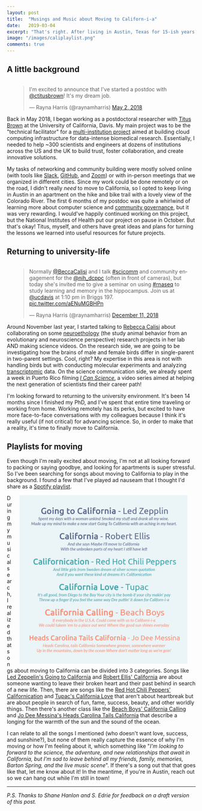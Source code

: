 ```yaml
---
layout: post
title:  "Musings and Music about Moving to Californ-i-a"
date:   2019-03-04
excerpt: "That's right. After living in Austin, Texas for 15-ish years, I'm moving to Davis, California to continue my postdoctoral research. Here are some musings some musings about my move and a playlist."
image: "/images/caliplaylist.png"
comments: true
---
```


## A little background

<div style='float:right;margin:0px 20px'>
<blockquote class="twitter-tweet" data-lang="en"><p lang="en" dir="ltr">I&#39;m excited to announce that I&#39;ve started a postdoc with <a href="https://twitter.com/ctitusbrown?ref_src=twsrc%5Etfw">@ctitusbrown</a>! It&#39;s my dream job.</p>&mdash; Rayna Harris (@raynamharris) <a href="https://twitter.com/raynamharris/status/991726993933721600?ref_src=twsrc%5Etfw">May 2, 2018</a></blockquote>
<script async src="https://platform.twitter.com/widgets.js" charset="utf-8"></script>
</div>

Back in May 2018, I began working as a postdoctoral researcher with [Titus Brown](http://ivory.idyll.org/blog/) at the University of California, Davis. My main project was to be the "technical facilitator" for a [multi-institution project](https://twitter.com/nih_dcppc) aimed at building cloud computing infrastructure for data-intense biomedical research. Essentially, I needed to help ~300 scientists and engineers at dozens of institutions across the US and the UK to build trust, foster collaboration, and create innovative solutions. 

My tasks of networking and community building were mostly solved online (with tools like [Slack](https://slack.com/), [GitHub](https://github.com/), and [Zoom](https://zoom.us/)) or with in-person meetings that we organized in different cities. Since my work could be done remotely or on the road, I didn't really _need_ to move to California, so I opted to keep living in Austin in an apartment on the hike and bike trail with a lovely view of the Colorado River. The first 6 months of my postdoc was quite a whirlwind of learning more about computer science and [community governance](https://en.wikipedia.org/wiki/Community_governance), but it was very rewarding. I would've happily continued working on this project, but the National Institutes of Health put our project on pause in October. But that's okay! Titus, myself, and others have great ideas and plans for turning the lessons we learned into useful resources for future projects. 

## Returning to university-life

<div style='float:right;margin:0px 20px'>
<blockquote class="twitter-tweet" data-lang="en"><p lang="en" dir="ltr">Normally <a href="https://twitter.com/BeccaCalisi?ref_src=twsrc%5Etfw">@BeccaCalisi</a> and I talk <a href="https://twitter.com/hashtag/scicomm?src=hash&amp;ref_src=twsrc%5Etfw">#scicomm</a> and community engagement for the <a href="https://twitter.com/nih_dcppc?ref_src=twsrc%5Etfw">@nih_dcppc</a> (often in front of cameras), but today she&#39;s invited me to give a seminar on using <a href="https://twitter.com/hashtag/rnaseq?src=hash&amp;ref_src=twsrc%5Etfw">#rnaseq</a> to study learning and memory in the hippocampus. Join us at <a href="https://twitter.com/ucdavis?ref_src=twsrc%5Etfw">@ucdavis</a> at 1:10 pm in Briggs 197. <a href="https://t.co/aENuMGBHPn">pic.twitter.com/aENuMGBHPn</a></p>&mdash; Rayna Harris (@raynamharris) <a href="https://twitter.com/raynamharris/status/1072596280709443584?ref_src=twsrc%5Etfw">December 11, 2018</a></blockquote>
<script async src="https://platform.twitter.com/widgets.js" charset="utf-8"></script>
</div>

Around November last year, I started talking to [Rebecca Calisi](http://rebeccacalisi.weebly.com/) about collaborating on some [neuroethology](https://en.wikipedia.org/wiki/Neuroethology) (the study animal behavior from an evolutionary and neuroscience perspective) research projects in her lab AND making science videos. On the research side, we are going to be investigating how the brains of male and female birds differ in single-parent in two-parent settings. Cool, right? My expertise in this area is not with handling birds but with conducting molecular experiments and analyzing [transcriptomic](https://en.wikipedia.org/wiki/Transcriptome) data. On the science communication side, we already spent a week in Puerto Rico filming [_I Can Science_](https://twitter.com/i_can_science), a video series aimed at helping the next generation of scientists find their career path! 

I'm looking forward to returning to the university environment. It's been 14 months since I finished my PhD, and I've spent that entire time traveling or working from home. Working remotely has its perks, but excited to have more face-to-face conversations with my colleagues because I think it's really useful (if not critical) for advancing science. So, in order to make that a reality, it's time to finally move to California. 

## Playlists for moving

Even though I'm really excited about moving, I'm not at all looking forward to packing or saying goodbye, and looking for apartments is super stressful. So I've been searching for songs about moving to California to play in the background. I found a few that I've played ad nauseam that I thought I'd share as a [Spotify playlist](https://open.spotify.com/playlist/78f15vFIJW2nmyUtSuSJqm). 

 <img class="u-photo" src="/images/caliplaylist.png" alt="my california playlist" align="right" img style="margin: 0px 20px" height="450" width="450">
  <a class="p-name u-url" href="http://www.raynamharris.com/"></a>

During my musical search, I realized that songs about moving to California can be divided into 3 categories. Songs like [Led Zeppelin's Going to California](https://www.youtube.com/watch?v=-cfc3rCQOuU) and [Robert Ellis' California](https://www.youtube.com/watch?v=m0apqw4zgVM) are about someone wanting to leave their broken heart and their past behind in search of a new life. Then, there are songs like the [Red Hot Chili Peppers' Californication](https://www.youtube.com/watch?v=YlUKcNNmywk) and [Tupac's California Love](https://www.youtube.com/watch?v=YlUKcNNmywk) that aren't about heartbreak but are about people in search of fun, fame, success, beauty, and other worldly things. Then there's another class like the [Beach Boys' California Calling](https://www.youtube.com/watch?v=xj0ByeL0wyQ) and [Jo Dee Messina's Heads Carolina Tails California](https://www.youtube.com/watch?v=sYPvoOWUNhc) that describe a longing for the warmth of the sun and the sound of the ocean. 

I can relate to all the songs I mentioned (who doesn't want love, success, and sunshine?), but none of them really capture the essence of why I'm moving or how I'm feeling about it, which something like "_I'm looking to forward to the science, the adventure, and new relationships that await in California, but I'm sad to leave behind all my friends, family, memories, Barton Spring, and the live music scene_". If there's a song out that that goes like that, let me know about it! In the meantime, if you're in Austin, reach out so we can hang out while I'm still in town! 

---

_P.S. Thanks to Shane Hanlon and S. Edrie for feedback on a draft version of this post._
